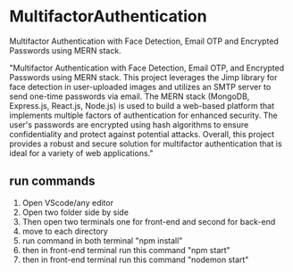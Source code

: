 # MultifactorAuthentication
Multifactor Authentication with Face Detection, Email OTP and Encrypted Passwords using MERN stack.

"Multifactor Authentication with Face Detection, Email OTP, and Encrypted Passwords using MERN stack. This project leverages the Jimp library for face detection in user-uploaded images and utilizes an SMTP server to send one-time passwords via email. The MERN stack (MongoDB, Express.js, React.js, Node.js) is used to build a web-based platform that implements multiple factors of authentication for enhanced security. The user's passwords are encrypted using hash algorithms to ensure confidentiality and protect against potential attacks. Overall, this project provides a robust and secure solution for multifactor authentication that is ideal for a variety of web applications."

## run commands
1. Open VScode/any editor
2. Open two folder side by side 
3. Then open two terminals one for front-end and second for back-end
4. move to each directory
5. run command in both terminal "npm install"
6. then in front-end terminal run this command "npm start"
7. then in front-end terminal run this command "nodemon start" 
